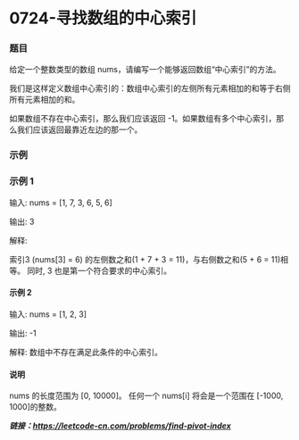 # 0724-寻找数组的中心索引

### 题目

给定一个整数类型的数组 nums，请编写一个能够返回数组“中心索引”的方法。

我们是这样定义数组中心索引的：数组中心索引的左侧所有元素相加的和等于右侧所有元素相加的和。

如果数组不存在中心索引，那么我们应该返回 -1。如果数组有多个中心索引，那么我们应该返回最靠近左边的那一个。

### 示例

### 示例 1

输入: 
nums = [1, 7, 3, 6, 5, 6]

输出: 3

解释: 

索引3 (nums[3] = 6) 的左侧数之和(1 + 7 + 3 = 11)，与右侧数之和(5 + 6 = 11)相等。
同时, 3 也是第一个符合要求的中心索引。

#### 示例 2

输入: 
nums = [1, 2, 3]

输出: -1

解释: 
数组中不存在满足此条件的中心索引。

#### 说明

nums 的长度范围为 [0, 10000]。
任何一个 nums[i] 将会是一个范围在 [-1000, 1000]的整数。

***链接：https://leetcode-cn.com/problems/find-pivot-index***